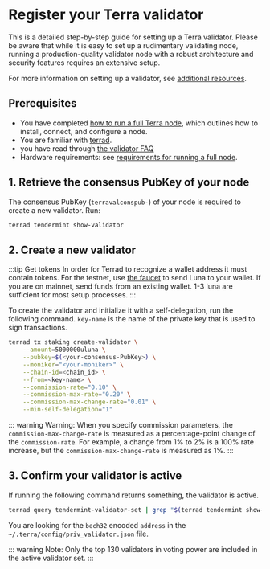 # Register your Terra validator

This is a detailed step-by-step guide for setting up a Terra validator. Please be aware that while it is easy to set up a rudimentary validating node, running a production-quality validator node with a robust architecture and security features requires an extensive setup.

For more information on setting up a validator, see [additional resources](./Overview.md#additional-resources).

## Prerequisites

- You have completed [how to run a full Terra node](https://docs.terra.money/How-to/Run-a-full-Terra-node/Hardware-requirements.html), which outlines how to install, connect, and configure a node.
- You are familiar with [terrad](../../Reference/terrad/).
- you have read through [the validator FAQ](./faq.md)
- Hardware requirements: see [requirements for running a full node](../Run-a-full-Terra-node/Hardware-requirements.md).

## 1. Retrieve the consensus PubKey of your node

The consensus PubKey (`terravalconspub-`) of your node is required to create a new validator. Run:

```bash
terrad tendermint show-validator
```

## 2. Create a new validator

:::tip Get tokens
In order for Terrad to recognize a wallet address it must contain tokens. For the testnet, use [the faucet](https://faucet.terra.money/) to send Luna to your wallet. If you are on mainnet, send funds from an existing wallet. 1-3 luna are sufficient for most setup processes.
:::

To create the validator and initialize it with a self-delegation, run the following command. `key-name` is the name of the private key that is used to sign transactions.

```bash
terrad tx staking create-validator \
    --amount=5000000uluna \
    --pubkey=$(<your-consensus-PubKey>) \
    --moniker="<your-moniker>" \
    --chain-id=<chain_id> \
    --from=<key-name> \
    --commission-rate="0.10" \
    --commission-max-rate="0.20" \
    --commission-max-change-rate="0.01" \
    --min-self-delegation="1"
```

::: warning Warning:
When you specify commission parameters, the `commission-max-change-rate` is measured as a percentage-point change of the `commission-rate`. For example, a change from 1% to 2% is a 100% rate increase, but the `commission-max-change-rate` is measured as 1%.
:::

## 3. Confirm your validator is active

If running the following command returns something, the validator is active.

```bash
terrad query tendermint-validator-set | grep "$(terrad tendermint show-validator)"
```

You are looking for the `bech32` encoded `address` in the `~/.terra/config/priv_validator.json` file.

::: warning Note:
Only the top 130 validators in voting power are included in the active validator set.
:::
